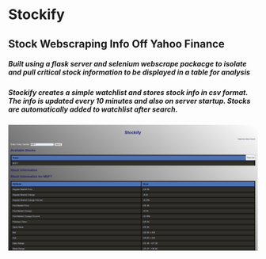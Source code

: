 # Stockify
## Stock Webscraping Info Off Yahoo Finance
##### Built using a flask server and selenium webscrape packacge to isolate and pull critical stock information to be displayed in a table for analysis
###
###
##### Stockify creates a simple watchlist and stores stock info in csv format. The info is updated every 10 minutes and also on server startup. Stocks are automatically added to watchlist after search.

![Stockify Logo](https://raw.githubusercontent.com/JustinHennis1/image_assets/main/stockifypic.png)
